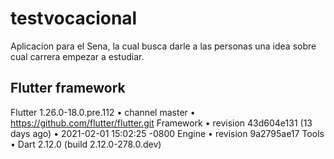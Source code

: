 # testvocacional

Aplicacion para el Sena, la cual busca darle a las personas una idea sobre cual carrera empezar a estudiar.

## Flutter framework

Flutter 1.26.0-18.0.pre.112 • channel master • https://github.com/flutter/flutter.git
Framework • revision 43d604e131 (13 days ago) • 2021-02-01 15:02:25 -0800
Engine • revision 9a2795ae17
Tools • Dart 2.12.0 (build 2.12.0-278.0.dev)
